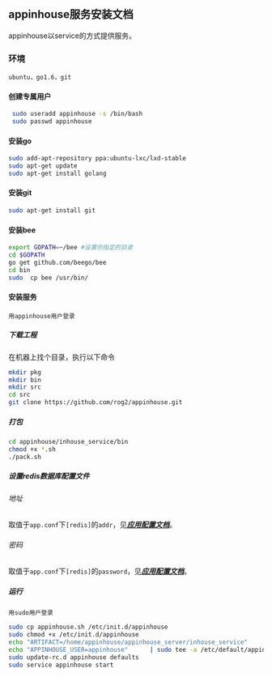 ## appinhouse服务安装文档

appinhouse以service的方式提供服务。

### 环境

`ubuntu，go1.6，git`

#### 创建专属用户
```bash
 sudo useradd appinhouse -s /bin/bash
 sudo passwd appinhouse
 ```
#### 安装go
```bash
sudo add-apt-repository ppa:ubuntu-lxc/lxd-stable
sudo apt-get update
sudo apt-get install golang
```
#### 安装git

```bash
sudo apt-get install git
```

#### 安装bee

```bash
export GOPATH=~/bee #设置你指定的目录
cd $GOPATH
go get github.com/beego/bee
cd bin
sudo  cp bee /usr/bin/
```

#### 安装服务

`用appinhouse用户登录`

##### 下载工程

在机器上找个目录，执行以下命令

```bash
mkdir pkg
mkdir bin
mkdir src
cd src
git clone https://github.com/rog2/appinhouse.git
```
##### 打包

```bash
cd appinhouse/inhouse_service/bin
chmod +x *.sh
./pack.sh
```
##### 设置redis数据库配置文件

###### 地址

取值于`app.conf`下`[redis]`的`addr`，见[***应用配置文档***](conf.md#addr)。

###### 密码

取值于`app.conf`下`[redis]`的`password`，见[***应用配置文档***](conf.md#password)。


##### 运行

`用sudo用户登录`

```bash
sudo cp appinhouse.sh /etc/init.d/appinhouse
sudo chmod +x /etc/init.d/appinhouse
echo "ARTIFACT=/home/appinhouse/appinhouse_server/inhouse_service"       | sudo tee -a /etc/default/appinhouse
echo "APPINHOUSE_USER=appinhouse"      | sudo tee -a /etc/default/appinhouse
sudo update-rc.d appinhouse defaults
sudo service appinhouse start
```

